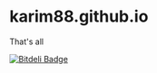 karim88.github.io
=================
That's all


[![Bitdeli Badge](https://d2weczhvl823v0.cloudfront.net/karim88/karim88.github.io/trend.png)](https://bitdeli.com/free "Bitdeli Badge")

